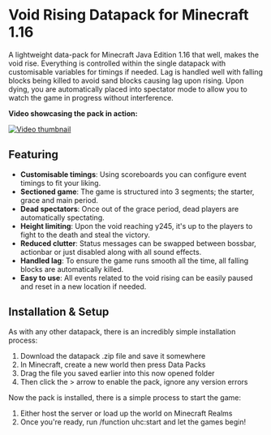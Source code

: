 # Void Rising Datapack for Minecraft 1.16

A lightweight data-pack for Minecraft Java Edition 1.16 that well, makes the void rise. Everything is controlled within the single datapack with customisable variables for timings if needed. Lag is handled well with falling blocks being killed to avoid sand blocks causing lag upon rising. Upon dying, you are automatically placed into spectator mode to allow you to watch the game in progress without interference.

**Video showcasing the pack in action:**

[![Video thumbnail](https://plexion.dev/versions/old/thumbnails/void-rising.png)](https://youtu.be/sQ-S6D6R85o)

## Featuring

* **Customisable timings**: Using scoreboards you can configure event timings to fit your liking.
* **Sectioned game**: The game is structured into 3 segments; the starter, grace and main period.
* **Dead spectators**: Once out of the grace period, dead players are automatically spectating.
* **Height limiting**: Upon the void reaching y245, it's up to the players to fight to the death and steal the victory.
* **Reduced clutter**: Status messages can be swapped between bossbar, actionbar or just disabled along with all sound effects.
* **Handled lag**: To ensure the game runs smooth all the time, all falling blocks are automatically killed.
* **Easy to use**: All events related to the void rising can be easily paused and reset in a new location if needed.

## Installation & Setup

As with any other datapack, there is an incredibly simple installation process:

1. Download the datapack .zip file and save it somewhere
2. In Minecraft, create a new world then press Data Packs
3. Drag the file you saved earlier into this now opened folder
4. Then click the > arrow to enable the pack, ignore any version errors

Now the pack is installed, there is a simple process to start the game:

1. Either host the server or load up the world on Minecraft Realms
2. Once you're ready, run /function uhc:start and let the games begin!
